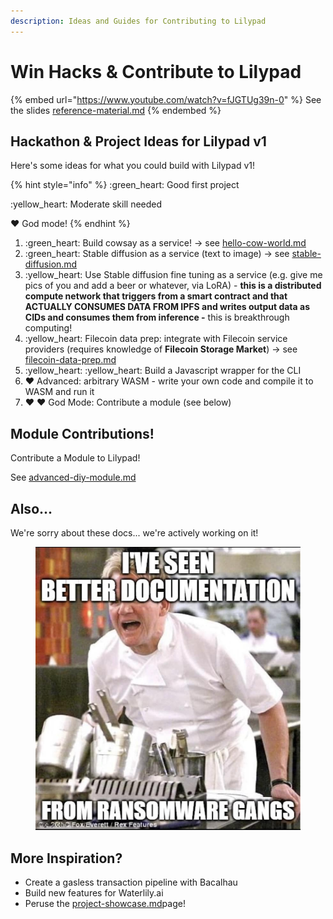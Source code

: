 ```yaml
---
description: Ideas and Guides for Contributing to Lilypad
---
```


# Win Hacks & Contribute to Lilypad

{% embed url="https://www.youtube.com/watch?v=fJGTUg39n-0" %}
See the slides [reference-material.md](../tutorials-and-content/reference-material.md "mention")
{% endembed %}

## Hackathon & Project Ideas for Lilypad v1

Here's some ideas for what you could build with Lilypad v1!

{% hint style="info" %}
:green\_heart: Good first project

:yellow\_heart: Moderate skill needed

:heart: God mode!
{% endhint %}

1. :green\_heart: Build cowsay as a service! -> see [hello-cow-world.md](../lilypad-v1-examples/hello-cow-world.md "mention")
2. :green\_heart: Stable diffusion as a service (text to image) -> see [stable-diffusion.md](../lilypad-v1-examples/stable-diffusion.md "mention")
3. :yellow\_heart: Use Stable diffusion fine tuning as a service (e.g. give me pics of you and add a beer or whatever, via LoRA) - **this is a distributed compute network that triggers from a smart contract and that ACTUALLY CONSUMES DATA FROM IPFS and writes output data as CIDs and consumes them from inference -** this is breakthrough computing!&#x20;
4. :yellow\_heart:  Filecoin data prep: integrate with Filecoin service providers (requires knowledge of **Filecoin Storage Market**) -> see [filecoin-data-prep.md](../lilypad-v1-examples/filecoin-data-prep.md "mention")
5. :yellow\_heart:  :yellow\_heart: Build a Javascript wrapper for the CLI
6. :heart: Advanced: arbitrary WASM - write your own code and compile it to WASM and run it
7. :heart: :heart: God Mode: Contribute a module (see below)

## Module Contributions!

Contribute a Module to Lilypad!&#x20;

See [advanced-diy-module.md](../lilypad-v1-examples/advanced-diy-module.md "mention")

## Also...

We're sorry about these docs... we're actively working on it!

<figure><img src="../.gitbook/assets/image (1) (1).png" alt=""><figcaption></figcaption></figure>

## More Inspiration?

* Create a gasless transaction pipeline with Bacalhau
* Build new features for Waterlily.ai
* Peruse the [project-showcase.md](../use-cases/project-showcase.md "mention")page!

